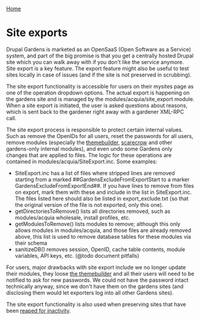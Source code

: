 [Home](../index.md)

Site exports
============

Drupal Gardens is marketed as an OpenSaaS (Open Software as a Service) system, and part of the big promise is that you get a centrally hosted Drupal site which you can walk away with if you don't like the service anymore. Site export is a key feature. The export feature might also be useful to test sites locally in case of issues (and if the site is not preserved in scrubbing).

The site export functionality is accessible for users on their mysites page as one of the operation dropdown options. The actual export is happening on the gardens site and is managed by the modules/acquia/site_export module. When a site export is initiated, the user is asked questions about reasons, which is sent back to the gardener right away with a gardener XML-RPC call.

The site export process is responsible to protect certain internal values. Such as remove the OpenIDs for all users, reset the passwords for all users, remove modules (especially the [themebuilder](themebuilder.md), [scarecrow](scarecrow.md) and other gardens-only internal modules), and even undo some Gardens only changes that are applied to files. The logic for these operations are contained in modules/acquia/SiteExport.inc. Some examples:

 - SiteExport.inc has a list of files where stripped lines are removed starting from a marked ##GardensExcludeFromExportStart to a marker GardensExcludeFromExportEnd##. If you have lines to remove from files on export, mark them with these and include in the list in SiteExport.inc. The files listed here should also be listed in export_exclude.txt (so that the original version of the file is not exported, only this one).
 - getDirectoriesToRemove() lists all directories removed, such as modules/acquia wholesale, install profiles, etc.
 - getModulesToRemove() lists modules to remove; although this only allows modules in modules/acquia, and those files are already removed above, this list is used to remove database tables for these modules via their schema
 - sanitizeDB() removes session, OpenID, cache table contents, module variables, API keys, etc. (@todo document pitfalls)

For users, major drawbacks with site export include we no longer update their modules, they loose [the themebuilder](themebuilder.md) and all their users will need to be notified to ask for new passwords. We could not have the password intact technically anyway, since we don't have them on the gardens sites (and disclosing them would let exporters log into all other Gardens sites).

The site export functionality is also used when preserving sites that have been [reaped for inactivity](reaper.md).
